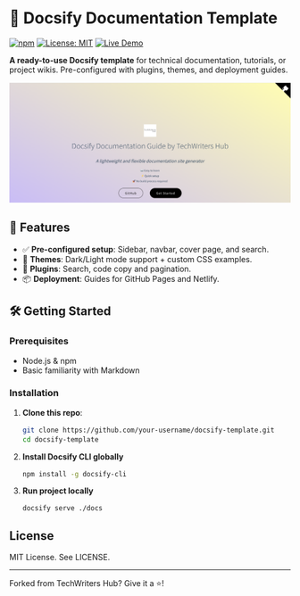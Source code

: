 # 📖 Docsify Documentation Template  

[![npm](https://img.shields.io/npm/v/docsify)](https://www.npmjs.com/package/docsify)
[![License: MIT](https://img.shields.io/badge/License-MIT-blue.svg)](LICENSE)
[![Live Demo](https://img.shields.io/badge/Demo-Live%20Site-green)](https://your-demo-url.com)

**A ready-to-use Docsify template** for technical documentation, tutorials, or project wikis. Pre-configured with plugins, themes, and deployment guides.  

![Docsify Template Preview](docs/img/Cover-page.png) 

## 🚀 Features  
- ✅ **Pre-configured setup**: Sidebar, navbar, cover page, and search.  
- 🎨 **Themes**: Dark/Light mode support + custom CSS examples.  
- 🔌 **Plugins**: Search, code copy and pagination. 
- 📦 **Deployment**: Guides for GitHub Pages and Netlify.  

## 🛠️ Getting Started  

### Prerequisites  
- Node.js & npm  
- Basic familiarity with Markdown  

### Installation  
1. **Clone this repo**:  
   ```bash
   git clone https://github.com/your-username/docsify-template.git
   cd docsify-template
   ```

2. **Install Docsify CLI globally**

    ```bash
    npm install -g docsify-cli
    ```


3. **Run project locally**

    ```
    docsify serve ./docs   
    ```


## License

MIT License. See LICENSE.

---
Forked from TechWriters Hub? Give it a ⭐!